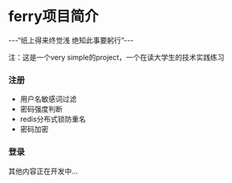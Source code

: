 # ferry项目简介
---“纸上得来终觉浅 绝知此事要躬行”---  

注：这是一个very simple的project，一个在读大学生的技术实践练习  

### 注册  
- 用户名敏感词过滤
- 密码强度判断
- redis分布式锁防重名
- 密码加密
  
### 登录  

其他内容正在开发中...
